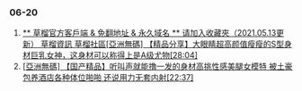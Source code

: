 ### 06-20
1. [ ** 草榴官方客戶端 & 免翻地址 & 永久域名 ** 请加入收藏夾（2021.05.13更新） 草榴資訊 草榴社區[亞洲無碼] 【精品分享】大眼睛超高颜值瘦瘦的S型身材巨乳女神，这身材可以称得上是A级尤物[28:04] ]( https://www.888dav.com/vod/204483/)
1. [ [亞洲無碼] 【国产精品】听叫声就能撸一发的身材高挑性感美腿女模特 被土豪包养酒店各种体位啪啪 还说用力无套内射[22:37] ]( https://www.888dav.com/vod/31345/)
